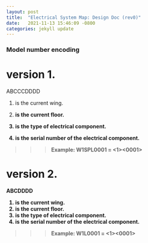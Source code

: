 ```yaml
---
layout: post
title:  "Electrical System Map: Design Doc (rev0)"
date:   2021-11-13 15:46:09 -0800
categories: jekyll update
---
```




### Model number encoding
# version 1.

ABCCCDDDD


1. <A> is the current wing.
  
  
2. <B> is the current floor.
  
  
3. <CCC> is the type of electrical component.
  
  
4. <DDD> is the serial number of the electrical component.

  
>>> Example: W1SPL0001 = <W><1><SPL><0001>

# version 2.

ABCDDDD

1. <A> is the current wing.
2. <B> is the current floor.
3. <C> is the type of electrical component.
4. <DDD> is the serial number of the electrical component.

>>> Example: W1L0001 = <W><1><L><0001>

